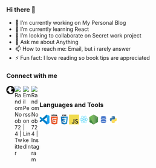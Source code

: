 ### Hi there 👋
- 🔭 I’m currently working on My Personal Blog
- 🌱 I’m currently learning React
- 👯 I’m looking to collaborate on Secret work project
- 💬 Ask me about Anything
- 📫 How to reach me: Email, but i rarely answer
- ⚡ Fun fact: I love reading so book tips are appreciated

### Connect with me
[<img align="left" alt="randomnoobcodes.com" width="22px" src="https://raw.githubusercontent.com/iconic/open-iconic/master/svg/globe.svg" />][website]
[<img align="left" alt="RandomNoob724 | Twitter" width="22px" src="https://cdn.jsdelivr.net/npm/simple-icons@v3/icons/twitter.svg" />][twitter]
[<img align="left" alt="Emil Persson | LinkedIn" width="22px" src="https://cdn.jsdelivr.net/npm/simple-icons@v3/icons/linkedin.svg" />][linkedin]
[<img align="left" alt="RandomNoob724 | Instagram" width="22px" src="https://cdn.jsdelivr.net/npm/simple-icons@v3/icons/instagram.svg" />][instagram]
<br/>

### Languages and Tools
<img align="left" alt="Visual Studio Code" width="26px" src="https://raw.githubusercontent.com/github/explore/80688e429a7d4ef2fca1e82350fe8e3517d3494d/topics/visual-studio-code/visual-studio-code.png" />
<img align="left" alt="HTML5" width="26px" src="https://raw.githubusercontent.com/github/explore/80688e429a7d4ef2fca1e82350fe8e3517d3494d/topics/html/html.png" />
<img align="left" alt="CSS3" width="26px" src="https://raw.githubusercontent.com/github/explore/80688e429a7d4ef2fca1e82350fe8e3517d3494d/topics/css/css.png" />
<img align="left" alt="JavaScript" width="26px" src="https://raw.githubusercontent.com/github/explore/80688e429a7d4ef2fca1e82350fe8e3517d3494d/topics/javascript/javascript.png" />
<img align="left" alt="React" width="26px" src="https://raw.githubusercontent.com/github/explore/80688e429a7d4ef2fca1e82350fe8e3517d3494d/topics/react/react.png" />
<img align="left" alt="Node.js" width="26px" src="https://raw.githubusercontent.com/github/explore/80688e429a7d4ef2fca1e82350fe8e3517d3494d/topics/nodejs/nodejs.png" />
<img align="left" alt="SQL" width="26px" src="https://raw.githubusercontent.com/github/explore/80688e429a7d4ef2fca1e82350fe8e3517d3494d/topics/sql/sql.png" />
<img alight="left" alt="Python" width="26px" src="https://raw.githubusercontent.com/github/explore/80688e429a7d4ef2fca1e82350fe8e3517d3494d/topics/python/python.png" />
<br/>

[instagram]: https://www.instagram.com/randomnoob724/
[website]: https://randomnoobcodes.com
[linkedin]: https://www.linkedin.com/in/emil-persson-aa5a17157/
[twitter]: https://twitter.com/RandomNoob724

<!--**RandomNoob724/RandomNoob724** is a ✨ _special_ ✨ repository because its `README.md` (this file) appears on your GitHub profile.

Here are some ideas to get you started:

- 🔭 I’m currently working on ...
- 🌱 I’m currently learning ...
- 👯 I’m looking to collaborate on ...
- 🤔 I’m looking for help with ...
- 💬 Ask me about ...
- 📫 How to reach me: ...
- 😄 Pronouns: ...
- ⚡ Fun fact: ...
-->
